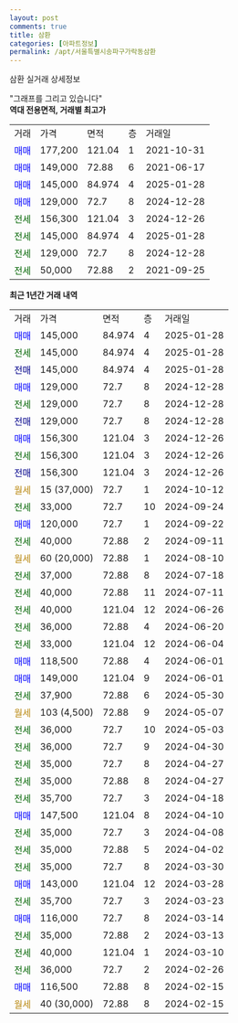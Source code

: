 ```yaml
---
layout: post
comments: true
title: 삼환
categories: [아파트정보]
permalink: /apt/서울특별시송파구가락동삼환
---
```


삼환 실거래 상세정보

<script type="text/javascript">
  google.charts.load('current', {'packages':['line', 'corechart']});
  google.charts.setOnLoadCallback(drawChart);

  function drawChart() {
    var data = new google.visualization.DataTable();
    data.addColumn('date', '거래일');
    data.addColumn('number', "매매");
    data.addColumn('number', "전세");
    data.addColumn('number', "전매");

    data.addRows([[new Date(Date.parse("2025-01-28")), 145000, null, null], [new Date(Date.parse("2025-01-28")), null, 145000, null], [new Date(Date.parse("2025-01-28")), null, null, 145000], [new Date(Date.parse("2024-12-28")), 129000, null, null], [new Date(Date.parse("2024-12-28")), null, 129000, null], [new Date(Date.parse("2024-12-28")), null, null, 129000], [new Date(Date.parse("2024-12-26")), 156300, null, null], [new Date(Date.parse("2024-12-26")), null, 156300, null], [new Date(Date.parse("2024-12-26")), null, null, 156300], [new Date(Date.parse("2024-10-12")), null, null, null], [new Date(Date.parse("2024-09-24")), null, 33000, null], [new Date(Date.parse("2024-09-22")), 120000, null, null], [new Date(Date.parse("2024-09-11")), null, 40000, null], [new Date(Date.parse("2024-08-10")), null, null, null], [new Date(Date.parse("2024-07-18")), null, 37000, null], [new Date(Date.parse("2024-07-11")), null, 40000, null], [new Date(Date.parse("2024-06-26")), null, 40000, null], [new Date(Date.parse("2024-06-20")), null, 36000, null], [new Date(Date.parse("2024-06-04")), null, 33000, null], [new Date(Date.parse("2024-06-01")), 118500, null, null], [new Date(Date.parse("2024-06-01")), 149000, null, null], [new Date(Date.parse("2024-05-30")), null, 37900, null], [new Date(Date.parse("2024-05-07")), null, null, null], [new Date(Date.parse("2024-05-03")), null, 36000, null], [new Date(Date.parse("2024-04-30")), null, 36000, null], [new Date(Date.parse("2024-04-27")), null, 35000, null], [new Date(Date.parse("2024-04-27")), null, 35000, null], [new Date(Date.parse("2024-04-18")), null, 35700, null], [new Date(Date.parse("2024-04-10")), 147500, null, null], [new Date(Date.parse("2024-04-08")), null, 35000, null], [new Date(Date.parse("2024-04-02")), null, 35000, null], [new Date(Date.parse("2024-03-30")), null, 35000, null], [new Date(Date.parse("2024-03-28")), 143000, null, null], [new Date(Date.parse("2024-03-23")), null, 35700, null], [new Date(Date.parse("2024-03-14")), 116000, null, null], [new Date(Date.parse("2024-03-13")), null, 35000, null], [new Date(Date.parse("2024-03-10")), null, 40000, null], [new Date(Date.parse("2024-02-26")), null, 36000, null], [new Date(Date.parse("2024-02-15")), 116500, null, null], [new Date(Date.parse("2024-02-15")), null, null, null]]);

    var options = {
      hAxis: {
        format: 'yyyy/MM/dd'
      },    
      lineWidth: 0,
      pointsVisible: true,    
      title: '최근 1년간 유형별 실거래가 분포',
      legend: { position: 'bottom' }
    };

    var formatter = new google.visualization.NumberFormat({pattern:'###,###'} );
    formatter.format(data, 1);
    formatter.format(data, 2);
    
    setTimeout(function() {
        var chart = new google.visualization.LineChart(document.getElementById('columnchart_material'));
        chart.draw(data, (options));
        document.getElementById('loading').style.display = 'none';
    }, 200);
  }
</script>


<div id="loading" style="z-index:20; display: block; margin-left: 0px">"그래프를 그리고 있습니다"</div>
<div id="columnchart_material" style="width: 95%; margin-left: 0px; display: block"></div>
<!-- contents start -->
<b>역대 전용면적, 거래별 최고가</b>
<table class="sortable">
    <tr>
      <td>거래</td>
      <td>가격</td>
      <td>면적</td>
      <td>층</td>
      <td>거래일</td>
    </tr>
        <tr>
          <td><a style="color: blue">매매</a></td>
          <td>177,200</td>
          <td>121.04</td>
          <td>1</td>
          <td>2021-10-31</td>
        </tr>            <tr>
          <td><a style="color: blue">매매</a></td>
          <td>149,000</td>
          <td>72.88</td>
          <td>6</td>
          <td>2021-06-17</td>
        </tr>            <tr>
          <td><a style="color: blue">매매</a></td>
          <td>145,000</td>
          <td>84.974</td>
          <td>4</td>
          <td>2025-01-28</td>
        </tr>            <tr>
          <td><a style="color: blue">매매</a></td>
          <td>129,000</td>
          <td>72.7</td>
          <td>8</td>
          <td>2024-12-28</td>
        </tr>        
        <tr>
              <td><a style="color: darkgreen">전세</a></td>
              <td>156,300</td>
              <td>121.04</td>
              <td>3</td>
              <td>2024-12-26</td>
            </tr>            <tr>
              <td><a style="color: darkgreen">전세</a></td>
              <td>145,000</td>
              <td>84.974</td>
              <td>4</td>
              <td>2025-01-28</td>
            </tr>            <tr>
              <td><a style="color: darkgreen">전세</a></td>
              <td>129,000</td>
              <td>72.7</td>
              <td>8</td>
              <td>2024-12-28</td>
            </tr>            <tr>
              <td><a style="color: darkgreen">전세</a></td>
              <td>50,000</td>
              <td>72.88</td>
              <td>2</td>
              <td>2021-09-25</td>
            </tr>        
    
</table>

<b>최근 1년간 거래 내역</b>

<table class="sortable">
    <tr>
      <td>거래</td>
      <td>가격</td>
      <td>면적</td>
      <td>층</td>
      <td>거래일</td>
    </tr>
    <tr>
      <td><a style="color: blue">매매</a></td>
      <td>145,000</td>
      <td>84.974</td>
      <td>4</td>
      <td>2025-01-28</td>
    </tr>          <tr>
      <td><a style="color: darkgreen">전세</a></td>
      <td>145,000</td>
      <td>84.974</td>
      <td>4</td>
      <td>2025-01-28</td>
    </tr>          <tr>
      <td><a style="color: darkblue">전매</a></td>
      <td>145,000</td>
      <td>84.974</td>
      <td>4</td>
      <td>2025-01-28</td>
    </tr>          <tr>
      <td><a style="color: blue">매매</a></td>
      <td>129,000</td>
      <td>72.7</td>
      <td>8</td>
      <td>2024-12-28</td>
    </tr>          <tr>
      <td><a style="color: darkgreen">전세</a></td>
      <td>129,000</td>
      <td>72.7</td>
      <td>8</td>
      <td>2024-12-28</td>
    </tr>          <tr>
      <td><a style="color: darkblue">전매</a></td>
      <td>129,000</td>
      <td>72.7</td>
      <td>8</td>
      <td>2024-12-28</td>
    </tr>          <tr>
      <td><a style="color: blue">매매</a></td>
      <td>156,300</td>
      <td>121.04</td>
      <td>3</td>
      <td>2024-12-26</td>
    </tr>          <tr>
      <td><a style="color: darkgreen">전세</a></td>
      <td>156,300</td>
      <td>121.04</td>
      <td>3</td>
      <td>2024-12-26</td>
    </tr>          <tr>
      <td><a style="color: darkblue">전매</a></td>
      <td>156,300</td>
      <td>121.04</td>
      <td>3</td>
      <td>2024-12-26</td>
    </tr>          <tr>
      <td><a style="color: darkgoldenrod">월세</a></td>
      <td>15 (37,000)</td>
      <td>72.7</td>
      <td>1</td>
      <td>2024-10-12</td>
    </tr>          <tr>
      <td><a style="color: darkgreen">전세</a></td>
      <td>33,000</td>
      <td>72.7</td>
      <td>10</td>
      <td>2024-09-24</td>
    </tr>          <tr>
      <td><a style="color: blue">매매</a></td>
      <td>120,000</td>
      <td>72.7</td>
      <td>1</td>
      <td>2024-09-22</td>
    </tr>          <tr>
      <td><a style="color: darkgreen">전세</a></td>
      <td>40,000</td>
      <td>72.88</td>
      <td>2</td>
      <td>2024-09-11</td>
    </tr>          <tr>
      <td><a style="color: darkgoldenrod">월세</a></td>
      <td>60 (20,000)</td>
      <td>72.88</td>
      <td>1</td>
      <td>2024-08-10</td>
    </tr>          <tr>
      <td><a style="color: darkgreen">전세</a></td>
      <td>37,000</td>
      <td>72.88</td>
      <td>8</td>
      <td>2024-07-18</td>
    </tr>          <tr>
      <td><a style="color: darkgreen">전세</a></td>
      <td>40,000</td>
      <td>72.88</td>
      <td>11</td>
      <td>2024-07-11</td>
    </tr>          <tr>
      <td><a style="color: darkgreen">전세</a></td>
      <td>40,000</td>
      <td>121.04</td>
      <td>12</td>
      <td>2024-06-26</td>
    </tr>          <tr>
      <td><a style="color: darkgreen">전세</a></td>
      <td>36,000</td>
      <td>72.88</td>
      <td>4</td>
      <td>2024-06-20</td>
    </tr>          <tr>
      <td><a style="color: darkgreen">전세</a></td>
      <td>33,000</td>
      <td>121.04</td>
      <td>12</td>
      <td>2024-06-04</td>
    </tr>          <tr>
      <td><a style="color: blue">매매</a></td>
      <td>118,500</td>
      <td>72.88</td>
      <td>4</td>
      <td>2024-06-01</td>
    </tr>          <tr>
      <td><a style="color: blue">매매</a></td>
      <td>149,000</td>
      <td>121.04</td>
      <td>9</td>
      <td>2024-06-01</td>
    </tr>          <tr>
      <td><a style="color: darkgreen">전세</a></td>
      <td>37,900</td>
      <td>72.88</td>
      <td>6</td>
      <td>2024-05-30</td>
    </tr>          <tr>
      <td><a style="color: darkgoldenrod">월세</a></td>
      <td>103 (4,500)</td>
      <td>72.88</td>
      <td>9</td>
      <td>2024-05-07</td>
    </tr>          <tr>
      <td><a style="color: darkgreen">전세</a></td>
      <td>36,000</td>
      <td>72.7</td>
      <td>10</td>
      <td>2024-05-03</td>
    </tr>          <tr>
      <td><a style="color: darkgreen">전세</a></td>
      <td>36,000</td>
      <td>72.7</td>
      <td>9</td>
      <td>2024-04-30</td>
    </tr>          <tr>
      <td><a style="color: darkgreen">전세</a></td>
      <td>35,000</td>
      <td>72.7</td>
      <td>8</td>
      <td>2024-04-27</td>
    </tr>          <tr>
      <td><a style="color: darkgreen">전세</a></td>
      <td>35,000</td>
      <td>72.88</td>
      <td>8</td>
      <td>2024-04-27</td>
    </tr>          <tr>
      <td><a style="color: darkgreen">전세</a></td>
      <td>35,700</td>
      <td>72.7</td>
      <td>3</td>
      <td>2024-04-18</td>
    </tr>          <tr>
      <td><a style="color: blue">매매</a></td>
      <td>147,500</td>
      <td>121.04</td>
      <td>8</td>
      <td>2024-04-10</td>
    </tr>          <tr>
      <td><a style="color: darkgreen">전세</a></td>
      <td>35,000</td>
      <td>72.7</td>
      <td>3</td>
      <td>2024-04-08</td>
    </tr>          <tr>
      <td><a style="color: darkgreen">전세</a></td>
      <td>35,000</td>
      <td>72.88</td>
      <td>5</td>
      <td>2024-04-02</td>
    </tr>          <tr>
      <td><a style="color: darkgreen">전세</a></td>
      <td>35,000</td>
      <td>72.7</td>
      <td>8</td>
      <td>2024-03-30</td>
    </tr>          <tr>
      <td><a style="color: blue">매매</a></td>
      <td>143,000</td>
      <td>121.04</td>
      <td>12</td>
      <td>2024-03-28</td>
    </tr>          <tr>
      <td><a style="color: darkgreen">전세</a></td>
      <td>35,700</td>
      <td>72.7</td>
      <td>3</td>
      <td>2024-03-23</td>
    </tr>          <tr>
      <td><a style="color: blue">매매</a></td>
      <td>116,000</td>
      <td>72.7</td>
      <td>8</td>
      <td>2024-03-14</td>
    </tr>          <tr>
      <td><a style="color: darkgreen">전세</a></td>
      <td>35,000</td>
      <td>72.88</td>
      <td>2</td>
      <td>2024-03-13</td>
    </tr>          <tr>
      <td><a style="color: darkgreen">전세</a></td>
      <td>40,000</td>
      <td>121.04</td>
      <td>1</td>
      <td>2024-03-10</td>
    </tr>          <tr>
      <td><a style="color: darkgreen">전세</a></td>
      <td>36,000</td>
      <td>72.7</td>
      <td>2</td>
      <td>2024-02-26</td>
    </tr>          <tr>
      <td><a style="color: blue">매매</a></td>
      <td>116,500</td>
      <td>72.88</td>
      <td>8</td>
      <td>2024-02-15</td>
    </tr>          <tr>
      <td><a style="color: darkgoldenrod">월세</a></td>
      <td>40 (30,000)</td>
      <td>72.88</td>
      <td>8</td>
      <td>2024-02-15</td>
    </tr>      </table>
<!-- contents end -->    

